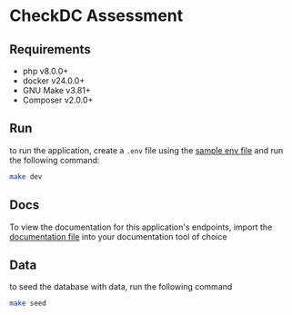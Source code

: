 # CheckDC Assessment

## Requirements
- php v8.0.0+
- docker v24.0.0+
- GNU Make v3.81+
- Composer v2.0.0+

## Run
to run the application, create a `.env` file using the [sample env file](.env.example) and run the following command:
```bash
make dev
```

## Docs
To view the documentation for this application's endpoints, import the [documentation file](docs/api.raml) into your documentation tool of choice

## Data
to seed the database with data, run the following command
```bash
make seed
```
